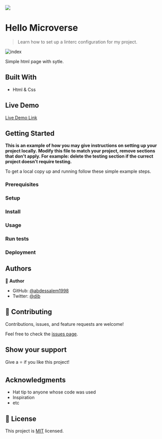 ![](https://img.shields.io/badge/Microverse-blueviolet)

# Hello Microverse

>Learn how to set up a linterc configuration for my project.

![index](https://user-images.githubusercontent.com/89970442/138847915-c5f57561-ecd3-4c16-981a-372f8a07da80.PNG)

Simple html page with sytle.

## Built With

- Html & Css

## Live Demo

[Live Demo Link](https://livedemo.com)


## Getting Started

**This is an example of how you may give instructions on setting up your project locally.**
**Modify this file to match your project, remove sections that don't apply. For example: delete the testing section if the currect project doesn't require testing.**


To get a local copy up and running follow these simple example steps.

### Prerequisites

### Setup

### Install

### Usage

### Run tests

### Deployment



## Authors

👤 **Author**

- GitHub: [@abdessalem1998](https://github.com/abdessalem1998)
- Twitter: [@dib](https://twitter.com/HAbdssalem)

## 🤝 Contributing

Contributions, issues, and feature requests are welcome!

Feel free to check the [issues page](../../issues/).

## Show your support

Give a ⭐️ if you like this project!

## Acknowledgments

- Hat tip to anyone whose code was used
- Inspiration
- etc

## 📝 License

This project is [MIT](./MIT.md) licensed.

